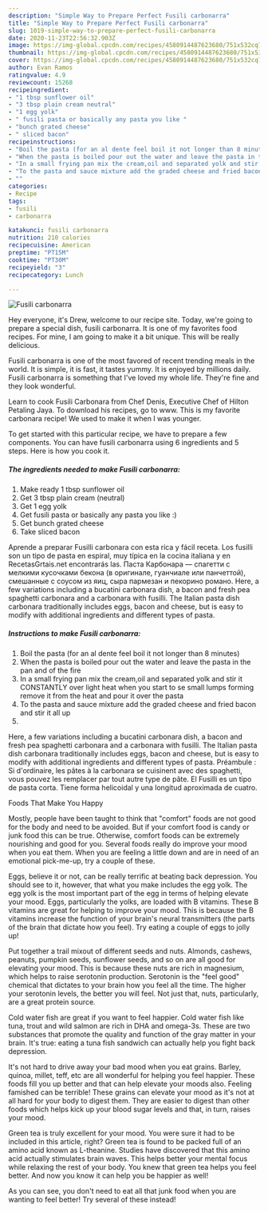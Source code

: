 ```yaml
---
description: "Simple Way to Prepare Perfect Fusili carbonarra"
title: "Simple Way to Prepare Perfect Fusili carbonarra"
slug: 1019-simple-way-to-prepare-perfect-fusili-carbonarra
date: 2020-11-23T22:56:32.903Z
image: https://img-global.cpcdn.com/recipes/4580914487623680/751x532cq70/fusili-carbonarra-recipe-main-photo.jpg
thumbnail: https://img-global.cpcdn.com/recipes/4580914487623680/751x532cq70/fusili-carbonarra-recipe-main-photo.jpg
cover: https://img-global.cpcdn.com/recipes/4580914487623680/751x532cq70/fusili-carbonarra-recipe-main-photo.jpg
author: Evan Ramos
ratingvalue: 4.9
reviewcount: 15268
recipeingredient:
- "1 tbsp sunflower oil"
- "3 tbsp plain cream neutral"
- "1 egg yolk"
- " fusili pasta or basically any pasta you like "
- "bunch grated cheese"
- " sliced bacon"
recipeinstructions:
- "Boil the pasta (for an al dente feel boil it not longer than 8 minutes)"
- "When the pasta is boiled pour out the water and leave the pasta in the pan and of the fire"
- "In a small frying pan mix the cream,oil and separated yolk and stir it CONSTANTLY over light heat when you start to se small lumps forming remove it from the heat and pour it over the pasta"
- "To the pasta and sauce mixture add the graded cheese and fried bacon and stir it all up"
- ""
categories:
- Recipe
tags:
- fusili
- carbonarra

katakunci: fusili carbonarra 
nutrition: 210 calories
recipecuisine: American
preptime: "PT15M"
cooktime: "PT30M"
recipeyield: "3"
recipecategory: Lunch

---
```



![Fusili carbonarra](https://img-global.cpcdn.com/recipes/4580914487623680/751x532cq70/fusili-carbonarra-recipe-main-photo.jpg)

Hey everyone, it's Drew, welcome to our recipe site. Today, we're going to prepare a special dish, fusili carbonarra. It is one of my favorites food recipes. For mine, I am going to make it a bit unique. This will be really delicious.

Fusili carbonarra is one of the most favored of recent trending meals in the world. It is simple, it is fast, it tastes yummy. It is enjoyed by millions daily. Fusili carbonarra is something that I've loved my whole life. They're fine and they look wonderful.

Learn to cook Fusili Carbonara from Chef Denis, Executive Chef of Hilton Petaling Jaya. To download his recipes, go to www. This is my favorite carbonara recipe! We used to make it when I was younger.


To get started with this particular recipe, we have to prepare a few components. You can have fusili carbonarra using 6 ingredients and 5 steps. Here is how you cook it.

<!--inarticleads1-->

##### The ingredients needed to make Fusili carbonarra:

1. Make ready 1 tbsp sunflower oil
1. Get 3 tbsp plain cream (neutral)
1. Get 1 egg yolk
1. Get  fusili pasta or basically any pasta you like :)
1. Get bunch grated cheese
1. Take  sliced bacon


Aprende a preparar Fusilli carbonara con esta rica y fácil receta. Los fusilli son un tipo de pasta en espiral, muy típica en la cocina italiana y en RecetasGrtais.net encontrarás las. Паста Карбонара — спагетти с мелкими кусочками бекона (в оригинале, гуанчиале или панчеттой), смешанные с соусом из яиц, сыра пармезан и пекорино романо. Here, a few variations including a bucatini carbonara dish, a bacon and fresh pea spaghetti carbonara and a carbonara with fusilli. The Italian pasta dish carbonara traditionally includes eggs, bacon and cheese, but is easy to modify with additional ingredients and different types of pasta. 

<!--inarticleads2-->

##### Instructions to make Fusili carbonarra:

1. Boil the pasta (for an al dente feel boil it not longer than 8 minutes)
1. When the pasta is boiled pour out the water and leave the pasta in the pan and of the fire
1. In a small frying pan mix the cream,oil and separated yolk and stir it CONSTANTLY over light heat when you start to se small lumps forming remove it from the heat and pour it over the pasta
1. To the pasta and sauce mixture add the graded cheese and fried bacon and stir it all up
1. 


Here, a few variations including a bucatini carbonara dish, a bacon and fresh pea spaghetti carbonara and a carbonara with fusilli. The Italian pasta dish carbonara traditionally includes eggs, bacon and cheese, but is easy to modify with additional ingredients and different types of pasta. Préambule : Si d&#39;ordinaire, les pâtes à la carbonara se cuisinent avec des spaghetti, vous pouvez les remplacer par tout autre type de pâte. El Fusilli es un tipo de pasta corta. Tiene forma helicoidal y una longitud aproximada de cuatro. 

Foods That Make You Happy


Mostly, people have been taught to think that "comfort" foods are not good for the body and need to be avoided. But if your comfort food is candy or junk food this can be true. Otherwise, comfort foods can be extremely nourishing and good for you. Several foods really do improve your mood when you eat them. When you are feeling a little down and are in need of an emotional pick-me-up, try a couple of these.

Eggs, believe it or not, can be really terrific at beating back depression. You should see to it, however, that what you make includes the egg yolk. The egg yolk is the most important part of the egg in terms of helping elevate your mood. Eggs, particularly the yolks, are loaded with B vitamins. These B vitamins are great for helping to improve your mood. This is because the B vitamins increase the function of your brain's neural transmitters (the parts of the brain that dictate how you feel). Try eating a couple of eggs to jolly up!

Put together a trail mixout of different seeds and nuts. Almonds, cashews, peanuts, pumpkin seeds, sunflower seeds, and so on are all good for elevating your mood. This is because these nuts are rich in magnesium, which helps to raise serotonin production. Serotonin is the "feel good" chemical that dictates to your brain how you feel all the time. The higher your serotonin levels, the better you will feel. Not just that, nuts, particularly, are a great protein source.

Cold water fish are great if you want to feel happier. Cold water fish like tuna, trout and wild salmon are rich in DHA and omega-3s. These are two substances that promote the quality and function of the gray matter in your brain. It's true: eating a tuna fish sandwich can actually help you fight back depression. 

It's not hard to drive away your bad mood when you eat grains. Barley, quinoa, millet, teff, etc are all wonderful for helping you feel happier. These foods fill you up better and that can help elevate your moods also. Feeling famished can be terrible! These grains can elevate your mood as it's not at all hard for your body to digest them. They are easier to digest than other foods which helps kick up your blood sugar levels and that, in turn, raises your mood.

Green tea is truly excellent for your mood. You were sure it had to be included in this article, right? Green tea is found to be packed full of an amino acid known as L-theanine. Studies have discovered that this amino acid actually stimulates brain waves. This helps better your mental focus while relaxing the rest of your body. You knew that green tea helps you feel better. And now you know it can help you be happier as well!

As you can see, you don't need to eat all that junk food when you are wanting to feel better! Try several of these instead!

